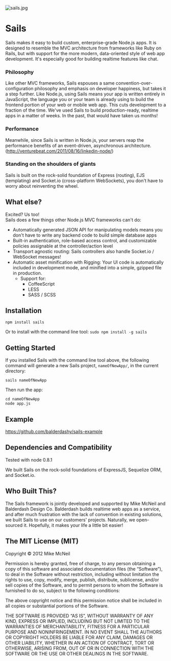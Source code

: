 ![sails.jpg](http://i.imgur.com/o0Qsp.jpg) 

# Sails
Sails makes it easy to build custom, enterprise-grade Node.js apps. It is designed to resemble the MVC architecture from frameworks like Ruby on Rails, but with support for the more modern, data-oriented style of web app development.  It's especially good for building realtime features like chat.

### Philosophy
Like other MVC frameworks, Sails espouses a same convention-over-configuration philosophy and emphasis on developer happiness, but takes it a step further. Like Node.js, using Sails means your app is written entirely in JavaScript, the language you or your team is already using to build the frontend portion of your web or mobile web app.  This cuts development to a fraction of the time. 
We've used Sails to build production-ready, realtime apps in a matter of weeks.  In the past, that would have taken us months!

### Performance
Meanwhile, since Sails is written in Node.js, your servers reap the performance benefits of an event-driven, asynchronous architecture. (http://venturebeat.com/2011/08/16/linkedin-node/)

### Standing on the shoulders of giants
Sails is built on the rock-solid foundation of Express (routing), EJS (templating) and Socket.io (cross-platform WebSockets), you don't have to worry about reinventing the wheel.

## What else?
Excited?  Us too!  
Sails does a few things other Node.js MVC frameworks can't do:
- Automatically generated JSON API for manipulating models means you don't have to write any backend code to build simple database apps
- Built-in authentication, role-based access control, and customizable policies assignable at the controller/action level
- Transport agnostic routing: Sails controllers also handle Socket.io / WebSocket messages!
- Automatic asset minification with Rigging: Your UI code is automatically included in development mode, and minified into a simple, gzipped file in production.
  - Support for:
    - CoffeeScript
    - LESS
    - SASS / SCSS



Installation
--
```npm install sails```

Or to install with the command line tool:
```sudo npm install -g sails```

Getting Started
--
If you installed Sails with the command line tool above, the following command will generate a new Sails project, ```nameOfNewApp/```, in the current directory:

```sails nameOfNewApp```

Then run the app:
```
cd nameOfNewApp
node app.js
```

Example
--
https://github.com/balderdashy/sails-example

Dependencies and Compatibility
--

Tested with node 0.8.1

We built Sails on the rock-solid foundations of ExpressJS, Sequelize ORM, and Socket.io.  


## Who Built This?
The Sails framework is jointly developed and supported by Mike McNeil and Balderdash Design Co.  Balderdash builds realtime web apps as a service, and after much frustration with the lack of convention in existing solutions, we built Sails to use on our customers' projects.  Naturally, we open-sourced it.  Hopefully, it makes your life a little bit easier!


The MIT License (MIT)
--

Copyright © 2012 Mike McNeil

Permission is hereby granted, free of charge, to any person obtaining a copy of this software and associated documentation files (the “Software”), to deal in the Software without restriction, including without limitation the rights to use, copy, modify, merge, publish, distribute, sublicense, and/or sell copies of the Software, and to permit persons to whom the Software is furnished to do so, subject to the following conditions:

The above copyright notice and this permission notice shall be included in all copies or substantial portions of the Software.

THE SOFTWARE IS PROVIDED “AS IS”, WITHOUT WARRANTY OF ANY KIND, EXPRESS OR IMPLIED, INCLUDING BUT NOT LIMITED TO THE WARRANTIES OF MERCHANTABILITY, FITNESS FOR A PARTICULAR PURPOSE AND NONINFRINGEMENT. IN NO EVENT SHALL THE AUTHORS OR COPYRIGHT HOLDERS BE LIABLE FOR ANY CLAIM, DAMAGES OR OTHER LIABILITY, WHETHER IN AN ACTION OF CONTRACT, TORT OR OTHERWISE, ARISING FROM, OUT OF OR IN CONNECTION WITH THE SOFTWARE OR THE USE OR OTHER DEALINGS IN THE SOFTWARE.